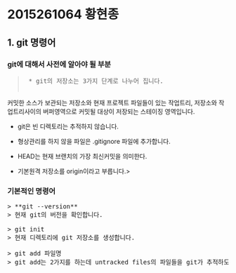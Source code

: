 # 2015261064 황현종

## 1. git 명령어

### git에 대해서 사전에 알아야 될 부분

><pre> * git의 저장소는 3가지 단계로 나누어 집니다. 
 커밋한 소스가 보관되는 저장소와 현재 프로젝트 파일들이 있는 작업트리, 
 저장소와 작업트리사이의 버퍼영역으로 커밋될 대상이 저장되는 스테이징 영역입니다.

 * git은 빈 디렉토리는 추적하지 않습니다.

 * 형상관리를 하지 않을 파일은 .gitignore 파일에 추가합니다.

 * HEAD는 현재 브랜치의 가장 최신커밋을 의미한다.

 * 기본원격 저장소를 origin이라고 부릅니다.> </pre>

### 기본적인 명령어
<pre>
> **git --version**
> 현재 git의 버전을 확인합니다.

> git init
> 현재 디렉토리에 git 저장소를 생성합니다.

> git add 파일명
> git add는 2가지를 하는데 untracked files의 파일들을 git가 추적하도록 하거나 파일은 수정했지만 아직 스테이징 영역에 올라가지 않은(Changed but not > updated) 파일들을 스테이징 영역에 올립니다. -i 옵션을 주면 대화형모드가 시작되며 파일의 일부분만 선택해서 스테이징하는 것이 가능합니다. -p 옵션을 > > 사용하면 -i 대화형모드없이 바로 패치모드를 사용할 수 있습니다.

</pre>



